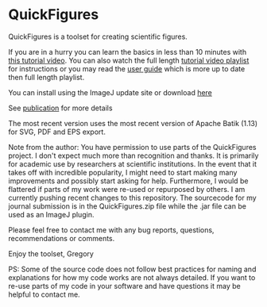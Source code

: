 # QuickFigures
QuickFigures is a toolset for creating scientific figures. 

If you are in a hurry you can learn the basics in less than 10 minutes with [this tutorial video](https://www.youtube.com/watch?v=__pkILuLfzc). 
You can also watch the full length [tutorial video playlist](https://www.youtube.com/watch?v=uRGPBT1mhHg&list=PLM5I73cb55tCEjT7qdU7XDrAnSxg6ZNxp&index=1) for instructions or you may read the [user guide](https://github.com/grishkam/QuickFigures/blob/master/UserGuide/User%20Guide.md) which is more up to date then full length playlist.

You can install using the ImageJ update site or download [here](https://github.com/grishkam/QuickFigures/raw/master/QuickFigures_.jar)

See [publication](https://www.biorxiv.org/content/10.1101/2020.09.24.311282v2) for more details

The most recent version uses the most recent version of Apache Batik (1.13) for SVG, PDF and EPS export. 

Note from the author: 
You have permission to use parts of the QuickFigures project. 
I don't expect much more than recognition and thanks. 
It is primarily for academic use by researchers at scientific institutions. In the event
that it takes off with incredible popularity, I might need to start making many improvements and
possibly start asking for help. 
Furthermore, I would be flattered if parts of my work were re-used or repurposed by others.
I am currently pushing recent changes to this repository.
The sourcecode for my journal submission is in the QuickFigures.zip file while 
the .jar file can be used as an ImageJ plugin.

Please feel free to contact me with any bug reports, questions, recommendations or comments.

Enjoy the toolset,
Gregory 

PS: Some of the source code does not follow best practices for naming and explanations 
for how my code works are not always detailed. If you want to re-use parts of my code in your software
and have questions it may be helpful to contact me. 
